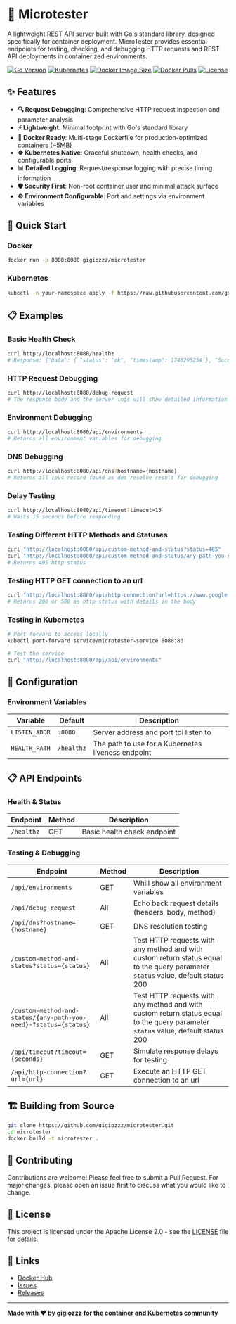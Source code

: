 # 🚀 Microtester

A lightweight REST API server built with Go's standard library, designed specifically for container deployment. MicroTester provides essential endpoints for testing, checking, and debugging HTTP requests and REST API deployments in containerized environments.

[![Go Version](https://img.shields.io/badge/Go-1.23+-blue.svg)](https://golang.org)
[![Kubernetes](https://img.shields.io/badge/Kubernetes-Ready-green.svg)](https://kubernetes.io/)
[![Docker Image Size](https://img.shields.io/docker/image-size/gigiozzz/microtester/latest)](https://hub.docker.com/r/gigiozzz/microtester)
[![Docker Pulls](https://img.shields.io/docker/pulls/gigiozzz/microtester)](https://hub.docker.com/r/gigiozzz/microtester)
[![License](https://img.shields.io/badge/License-Apache%202.0-blue.svg)](https://opensource.org/licenses/Apache-2.0)

## ✨ Features

- **🔍 Request Debugging**: Comprehensive HTTP request inspection and parameter analysis
- **⚡ Lightweight**: Minimal footprint with Go's standard library
- **🐳 Docker Ready**: Multi-stage Dockerfile for production-optimized containers (~5MB)
- **☸️ Kubernetes Native**: Graceful shutdown, health checks, and configurable ports
- **📊 Detailed Logging**: Request/response logging with precise timing information
- **🛡️ Security First**: Non-root container user and minimal attack surface
- **⚙️ Environment Configurable**: Port and settings via environment variables

## 🚀 Quick Start

### Docker
```bash
docker run -p 8080:8080 gigiozzz/microtester
```

### Kubernetes
```bash
kubectl -n your-namespace apply -f https://raw.githubusercontent.com/gigiozzz/microtester/refs/heads/main/manifest.yaml
```

## 📋 Examples

### Basic Health Check
```bash
curl http://localhost:8080/healthz
# Response: {"Data": { "status": "ok", "timestamp": 1748295254 }, "Success": true}
```

### HTTP Request Debugging
```bash
curl http://localhost:8080/debug-request
# The response body and the server logs will show detailed information about the HTTP request including all parameters, headers, and metadata.
```

### Environment Debugging
```bash
curl http://localhost:8080/api/environments
# Returns all environment variables for debugging
```

### DNS Debugging
```bash
curl http://localhost:8080/api/dns?hostname={hostname}
# Returns all ipv4 record found as dns resolve result for debugging
```

### Delay Testing
```bash
curl http://localhost:8080/api/timeout?timeout=15
# Waits 15 seconds before responding
```

### Testing Different HTTP Methods and Statuses
```bash
curl "http://localhost:8080/api/custom-method-and-status?status=405"
curl "http://localhost:8080/api/custom-method-and-status/any-path-you-need?status=405"
# Returns 405 http status
```

### Testing HTTP GET connection to an url
```bash
curl "http://localhost:8080/api/http-connection?url=https://www.google.com/search?q=microtester"
# Returns 200 or 500 as http status with details in the body
```

### Testing in Kubernetes
```bash
# Port forward to access locally
kubectl port-forward service/microtester-service 8080:80

# Test the service
curl "http://localhost:8080/api/api/environments"
```


## 🔧 Configuration

### Environment Variables

| Variable | Default | Description |
|----------|---------|-------------|
| `LISTEN_ADDR` | `:8080` | Server address and port toi listen to |
| `HEALTH_PATH` | `/healthz` | The path to use for a Kubernetes liveness endpoint |


## 📋 API Endpoints

### Health & Status
| Endpoint | Method | Description |
|----------|--------|-------------|
| `/healthz` | GET | Basic health check endpoint |

### Testing & Debugging
| Endpoint | Method | Description |
|----------|--------|-------------|
| `/api/environments` | GET | Whill show all environment variables |
| `/api/debug-request` | All | Echo back request details (headers, body, method) |
| `/api/dns?hostname={hostname}` | GET | DNS resolution testing  |
| `/custom-method-and-status?status={status}` | All | Test HTTP requests with any method and with custom return status equal to the query parameter `status` value, default status 200 |
| `/custom-method-and-status/{any-path-you-need}-?status={status}` | All | Test HTTP requests with any method and with custom return status equal to the query parameter `status` value, default status 200 |
| `/api/timeout?timeout={seconds}` | GET | Simulate response delays for testing |
| `/api/http-connection?url={url}` | GET | Execute an HTTP GET connection to an url |

## 🏗️ Building from Source

```bash
git clone https://github.com/gigiozzz/microtester.git
cd microtester
docker build -t microtester .
```

## 🤝 Contributing
Contributions are welcome! Please feel free to submit a Pull Request. For major changes, please open an issue first to discuss what you would like to change.

## 📄 License
This project is licensed under the Apache License 2.0 - see the [LICENSE](LICENSE) file for details.

## 🔗 Links

- [Docker Hub](https://hub.docker.com/r/gigiozzz/microtester)
- [Issues](https://github.com/gigiozzz/microtester/issues)
- [Releases](https://github.com/gigiozzz/microtester/releases)

---

**Made with ❤️ by gigiozzz for the container and Kubernetes community**
